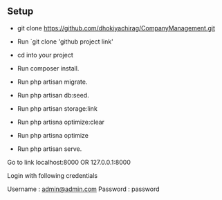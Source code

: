 
## Setup


- git clone https://github.com/dhokiyachirag/CompanyManagement.git



- Run `git clone 'github project link'
- cd into your project
- Run composer install.
- Run php artisan migrate.
- Run php artisan db:seed.
- Run php artisan storage:link
- Run php artisna optimize:clear
- Run php artisna optimize
- Run php artisan serve.

Go to link localhost:8000 OR 127.0.0.1:8000

Login with following credentials

Username : admin@admin.com
Password : password
